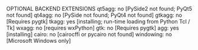 
OPTIONAL BACKEND EXTENSIONS
                qt5agg: no  [PySide2 not found; PyQt5 not found]
                qt4agg: no  [PySide not found; PyQt4 not found]
                gtkagg: no  [Requires pygtk]
                 tkagg: yes [installing; run-time loading from Python Tcl /
                        Tk]
                 wxagg: no  [requires wxPython]
                   gtk: no  [Requires pygtk]
                   agg: yes [installing]
                 cairo: no  [cairocffi or pycairo not found]
             windowing: no  [Microsoft Windows only]
